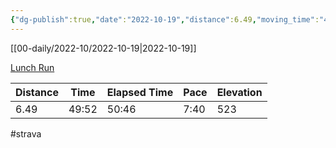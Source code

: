 ```yaml
---
{"dg-publish":true,"date":"2022-10-19","distance":6.49,"moving_time":"49:52","elapsed_time":"50:46","pace":"7:40","total_elevation_gain":523,"url":"https://www.strava.com/activities/7989855357","permalink":"/01-personal/strava/2022-10-19-lunch-run/","dgPassFrontmatter":true}
---
```



[[00-daily/2022-10/2022-10-19\|2022-10-19]]

[Lunch Run](https://www.strava.com/activities/7989855357)

| Distance | Time  | Elapsed Time | Pace | Elevation |
| -------- | ----- | ------------ | ---- | --------- |
| 6.49     | 49:52 | 50:46        | 7:40 | 523       |




#strava
